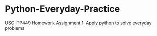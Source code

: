 # Python-Everyday-Practice
USC ITP449 Homework Assignment 1: Apply python to solve everyday problems
